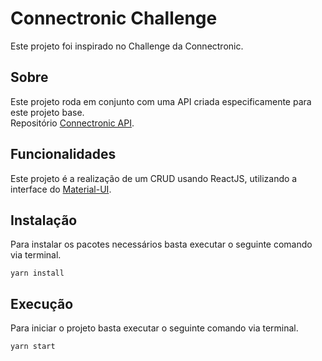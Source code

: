 # Connectronic Challenge

Este projeto foi inspirado no Challenge da Connectronic.

## Sobre

Este projeto roda em conjunto com uma API criada especificamente para este projeto base.<br>
Repositório [Connectronic API](https://github.com/ZeRodolfo/connectronic-api).

## Funcionalidades

Este projeto é a realização de um CRUD usando ReactJS, utilizando a interface do [Material-UI](https://http://material-ui.com).

## Instalação

Para instalar os pacotes necessários basta executar o seguinte comando via terminal.<br>

`yarn install`

## Execução

Para iniciar o projeto basta executar o seguinte comando via terminal.<br>

`yarn start`
